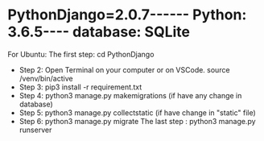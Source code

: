 # PythonDjango=2.0.7------ Python: 3.6.5---- database: SQLite
For Ubuntu:
The first step: cd PythonDjango
- Step 2: Open Terminal on your computer or on VSCode. 
source /venv/bin/active
- Step 3: pip3 install -r requirement.txt
- Step 4: python3 manage.py makemigrations (if have any change in database)
- Step 5: python3 manage.py collectstatic (if have change in "static" file)
- Step 6: python3 manage.py migrate 
The last step : python3 manage.py runserver
